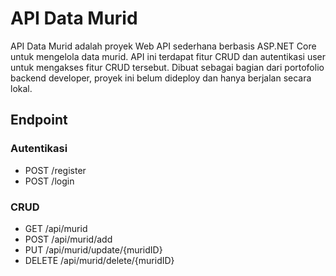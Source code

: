 # API Data Murid
API Data Murid adalah proyek Web API sederhana berbasis ASP.NET Core untuk mengelola data murid. API ini terdapat fitur CRUD dan autentikasi user untuk mengakses fitur CRUD tersebut. Dibuat sebagai bagian dari portofolio backend developer, proyek ini belum dideploy dan hanya berjalan secara lokal.

## Endpoint
### Autentikasi
- POST /register
- POST /login

### CRUD
- GET /api/murid
- POST /api/murid/add
- PUT /api/murid/update/{muridID}
- DELETE /api/murid/delete/{muridID}
